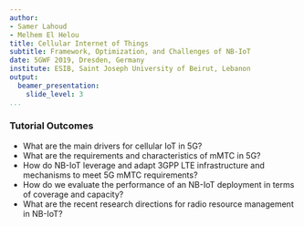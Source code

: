 ```yaml
---
author:
- Samer Lahoud
- Melhem El Helou
title: Cellular Internet of Things
subtitle: Framework, Optimization, and Challenges of NB-IoT
date: 5GWF 2019, Dresden, Germany
institute: ESIB, Saint Joseph University of Beirut, Lebanon
output:
  beamer_presentation:
    slide_level: 3
...
```


### Tutorial Outcomes
- What are the main drivers for cellular IoT in 5G?
- What are the requirements and characteristics of mMTC in 5G?
- How do NB-IoT leverage and adapt 3GPP LTE infrastructure and mechanisms to meet 5G mMTC requirements?
- How do we evaluate the performance of an NB-IoT deployment in terms of coverage and capacity?
- What are the recent research directions for radio resource management in NB-IoT?
